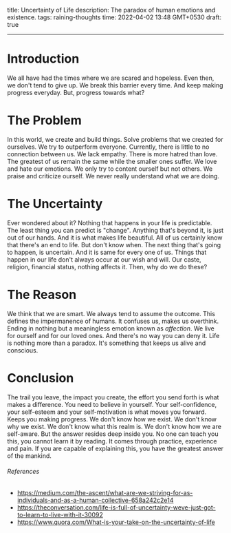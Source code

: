 title: Uncertainty of Life
description: The paradox of human emotions and existence.
tags: raining-thoughts
time: 2022-04-02 13:48 GMT+0530
draft: true

---

# Introduction

We all have had the times where we are scared and hopeless. Even then, we don't tend to give up. We break this barrier every time. And keep making progress everyday. But, progress towards what?

# The Problem

In this world, we create and build things. Solve problems that we created for ourselves. We try to outperform everyone. Currently, there is little to no connection between us. We lack empathy. There is more hatred than love. The greatest of us remain the same while the smaller ones suffer. We love and hate our emotions. We only try to content ourself but not others. We praise and criticize ourself. We never really understand what we are doing.

# The Uncertainty

Ever wondered about it? Nothing that happens in your life is predictable. The least thing you can predict is "change". Anything that's beyond it, is just out of our hands. And it is what makes life beautiful. All of us certainly know that there's an end to life. But don't know when. The next thing that's going to happen, is uncertain. And it is same for every one of us. Things that happen in our life don't always occur at our wish and will. Our caste, religion, financial status, nothing affects it. Then, why do we do these?

# The Reason

We think that we are smart. We always tend to assume the outcome. This defines the impermanence of humans. It confuses us, makes us overthink. Ending in nothing but a meaningless emotion known as _affection_. We live for ourself and for our loved ones. And there's no way you can deny it. Life is nothing more than a paradox. It's something that keeps us alive and conscious.

# Conclusion

The trail you leave, the impact you create, the effort you send forth is what makes a difference. You need to believe in yourself. Your self-confidence, your self-esteem and your self-motivation is what moves you forward. Keeps you making progress. We don't know how we exist. We don't know why we exist. We don't know what this realm is. We don't know how we are self-aware. But the answer resides deep inside you. No one can teach you this, you cannot learn it by reading. It comes through practice, experience and pain. If you are capable of explaining this, you have the greatest answer of the mankind.

###### References

-   https://medium.com/the-ascent/what-are-we-striving-for-as-individuals-and-as-a-human-collective-658a242c2e14
-   https://theconversation.com/life-is-full-of-uncertainty-weve-just-got-to-learn-to-live-with-it-30092
-   https://www.quora.com/What-is-your-take-on-the-uncertainty-of-life
